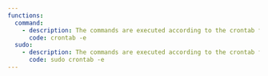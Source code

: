 ```yaml
---
functions:
  command:
    - description: The commands are executed according to the crontab file edited via the `crontab` utility.
      code: crontab -e
  sudo:
    - description: The commands are executed according to the crontab file edited via the `crontab` utility.
      code: sudo crontab -e
---
```

